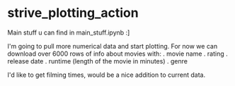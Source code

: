 # strive_plotting_action

Main stuff u can find in main_stuff.ipynb :]

I'm going to pull more numerical data and start plotting.
For now we can download over 6000 rows of info about movies with:
. movie name
. rating
. release date
. runtime (length of the movie in minutes)
. genre

I'd like to get filming times, would be a nice addition to current data.
